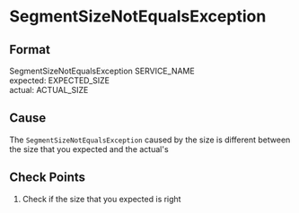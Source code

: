 # SegmentSizeNotEqualsException

## Format
SegmentSizeNotEqualsException SERVICE_NAME<br/>
expected: EXPECTED_SIZE<br/>
actual:  ACTUAL_SIZE<br/>

## Cause 
The `SegmentSizeNotEqualsException` caused by the size is different between the size that you expected and the actual's

## Check Points
1. Check if the size that you expected is right